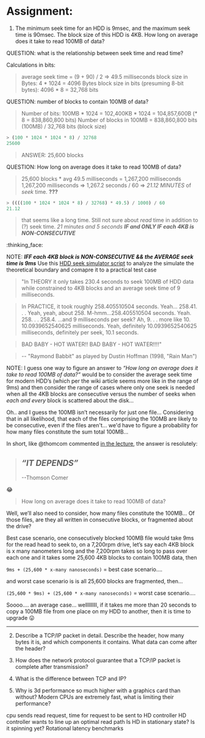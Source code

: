# Assignment:

1. The minimum seek time for an HDD is 9msec, and the maximum seek time is 90msec. The block size of this HDD is 4KB. How long on average does it take to read 100MB of data?

QUESTION: what is the relationship between seek time and read time?

Calculations in bits:

> average seek time = (9 + 90) / 2 => 49.5 milliseconds
> block size in Bytes: 4 * 1024 = 4096 Bytes
> block size in bits (presuming 8-bit bytes): 4096 * 8 = 32,768 bits

QUESTION: number of blocks to contain 100MB of data?
> Number of bits: 100MB * 1024 = 102,400KB * 1024 = 104,857,600B (* 8 = 838,860,800 bits)
> Number of blocks in 100MB = 838,860,800 bits (100MB) / 32,768 bits (block size)
```js
> (100 * 1024 * 1024 * 8) / 32768
25600
```
> ANSWER: 25,600 blocks

QUESTION: How long on average does it take to read 100MB of data?
> 25,600 blocks * avg 49.5 milliseconds = 1,267,200 milliseconds
> 1,267,200 milliseconds => 1,267.2 seconds / 60 => *21.12 MINUTES* of *seek* time. **???**
```js
> ((((100 * 1024 * 1024 * 8) / 32768) * 49.5) / 1000) / 60
21.12
```
> that seems like a long time. Still not sure about *read* time in addition to (?) seek time.
> *21 minutes and 5 seconds*
> ***IF and ONLY IF each 4KB is NON-CONSECUTIVE***

:thinking_face:

NOTE: ***IFF each 4KB block is NON-CONSECUTIVE && the AVERAGE seek time is 9ms***
Use this [HDD seek simulator script](HDDseek.js) to analyze the simulate the theoretical boundary and comapre it to a practical test case
> "In THEORY it only takes 230.4 seconds to seek 100MB of HDD data while
> constrained to 4KB blocks and an average seek time of 9 milliseconds.

> In PRACTICE, it took roughly 258.405510504 seconds. Yeah... 258.41. . .
> Yeah, yeah, about 258. M-hmm...258.405510504 seconds. Yeah. 258. . . 258.4.
> ...and 9 milliseconds per seek? Ah, 9. . . more like 10. 10.0939652540625 milliseconds.
> Yeah, definitely 10.0939652540625 milliseconds, definitely per seek, 10.1 seconds.

> BAD BABY - HOT WATER!! BAD BABY - HOT WATER!!!!"

> -- "Raymond Babbit" as played by Dustin Hoffman (1998, "Rain Man")

NOTE:
I guess one way to figure an answer to *“How long on average does it take to read 100MB of data?“* would be to consider the average seek time for modern HDD’s (which per the wiki article seems more like in the range of 9ms) and then consider the range of cases where only one seek is needed when all the 4KB blocks are consecutive versus the number of seeks when *each and every* block is scattered about the disk…

Oh.. and I guess the 100MB isn’t necessarily for just one file… Considering that in all likelihood, that each of the files comprising the 100MB are likely to be consecutive, even if the files aren't... we'd have to figure a probability for how many files constitute the sum total 100MB...

In short, like @thomcom commented [in the lecture](https://youtu.be/_ivSbOPoJNk?=49m47s), the answer is resolutely:

> *“IT DEPENDS”*
> --
> --Thomson Comer

:joy:

> How long on average does it take to read 100MB of data?


Well, we’ll also need to consider, how many files constitute the 100MB…
Of those files, are they all written in consecutive blocks, or fragmented about the drive?

Best case scenario, one consecutively blocked 100MB file would take 9ms for the read head to seek to, on a 7,200rpm drive, let’s say each 4KB block is x many nanometers long and the 7,200rpm takes so long to pass over each one and it takes some 25,600 4KB blocks to contain 100MB data, then

`9ms + (25,600 * x-many nanoseconds)` = best case scenario….

and worst case scenario is is all 25,600 blocks are fragmented, then…

`(25,600 * 9ms) + (25,600 * x-many nanoseconds)` = worst case scenario….

Soooo…. an average case… welllllllll, if it takes me more than 20 seconds to copy a 100MB file from one place on my HDD to another, then it is time to upgrade :stuck_out_tongue:

***
2. Describe a TCP/IP packet in detail. Describe the header, how many bytes it is, and which components it contains. What data can come after the header?

3. How does the network protocol guarantee that a TCP/IP packet is complete after transmission?

4. What is the difference between TCP and IP?

5. Why is 3d performance so much higher with a graphics card than without? Modern CPUs are extremely fast, what is limiting their performance?


cpu sends read request, time for request to be sent to HD controller
HD controller wants to line up an optimal read path
Is HD in stationary state? Is it spinning yet? Rotational latency
benchmarks
